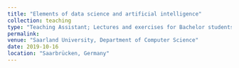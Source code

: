 ```yaml
---
title: "Elements of data science and artificial intelligence"
collection: teaching
type: "Teaching Assistant; Lectures and exercises for Bachelor students"
permalink:
venue: "Saarland University, Department of Computer Science"
date: 2019-10-16
location: "Saarbrücken, Germany"
---
```

